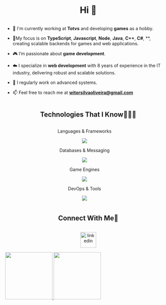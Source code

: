 <!--h1 without bottom border-->
<div id="user-content-toc">
  <ul align="center">
    <summary><h1 style="display: inline-block">Hi 👋</summary>
  </ul>
</div>

<!--Intro start-->
- 🔭 I'm currently working at **Totvs** and developing **games** as a hobby.

- 🌱My focus is on **TypeScript**, **Javascript**, **Node**,  **Java**, **C++**, **C#**, **, creating scalable backends for games and web applications.
  
- 🎮 I’m passionate about **game development**.

- ☁️ I specialize in **web development** with 8 years of experience in the IT industry, delivering robust and scalable solutions.

- 📝 I regularly work on advanced systems.

- 📫 Feel free to reach me at **witorsilvaoliveira@gmail.com**
<!--Intro end-->

<!--h1 without bottom border-->
<div id="user-content-toc">
  <ul align="center">
    <summary><h2 style="display: inline-block">Technologies That I Know👨🏻‍💻</h2></summary>
  </ul>
</div>

<!--tech stack icons-->
<p align="center">Languages & Frameworks</p>
<p align="center">
  <a href="https://skillicons.dev">
    <img src="https://skillicons.dev/icons?i=cpp,cs,ts,js,nodejs,nestjs,pinia,html,css,tailwind,firebase,vite,vitest,regex" />
  </a>
</p>
<p align="center">Databases & Messaging</p>
<p align="center">
  <a href="https://skillicons.dev">
    <img src="https://skillicons.dev/icons?i=redis,elasticsearch,mongodb,mysql,postgres,rabbitmq" />
  </a>
</p>
<p align="center">Game Engines</p>
<p align="center">
  <a href="https://skillicons.dev">
    <img src="https://skillicons.dev/icons?i=unreal" />
  </a>
</p>
<p align="center">DevOps & Tools</p>
<p align="center">
  <a href="https://skillicons.dev">
    <img src="https://skillicons.dev/icons?i=docker,kubernetes,git,linux,github,nginx,cloudflare" />
  </a>
</p>

<!-- Connect with me -->
<!--h2 without bottom border-->
<div id="user-content-toc">
  <ul align="center">
    <summary><h2 style="display: inline-block">Connect With Me🤝</h2></summary>

<a href="[https://www.linkedin.com/in/witorsilva/]" target="blank"><img align="center" src="https://user-images.githubusercontent.com/88904952/234979284-68c11d7f-1acc-4f0c-ac78-044e1037d7b0.png" alt="linkedin" height="50" width="50" /></a>
</p>

  </ul>
</div>


<div>
  <a href="https://github.com/owitor">
    <img height="150em" src="https://github-readme-stats.vercel.app/api?username=owitor&theme=github_dark&show_icons=true&include_all_commits=true&count_private=true&locale=pt-br"/>
  <img height="150em" src="https://github-readme-stats.vercel.app/api/top-langs/?username=owitor&layout=compact&theme=github_dark&locale=pt-br"/>
  </a>
</div>
